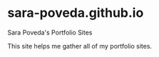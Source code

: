# sara-poveda.github.io

Sara Poveda's Portfolio Sites

This site helps me gather all of my portfolio sites.
